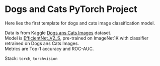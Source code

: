 # Dogs and Cats PyTorch Project

Here lies the first template for dogs and cats image classification model.

Data is from Kaggle [Dogs ans Cats Images](https://www.kaggle.com/datasets/chetankv/dogs-cats-images) dataset.  
Model is [EfficientNet_V2_S](https://pytorch.org/vision/master/models/generated/torchvision.models.efficientnet_v2_s.html#torchvision.models.efficientnet_v2_s), pre-trained on ImageNet1K with classifier retrained on Dogs ans Cats Images.  
Metrics are Top-1 accuracy and ROC-AUC.

Stack: `torch`, `torchvision`
